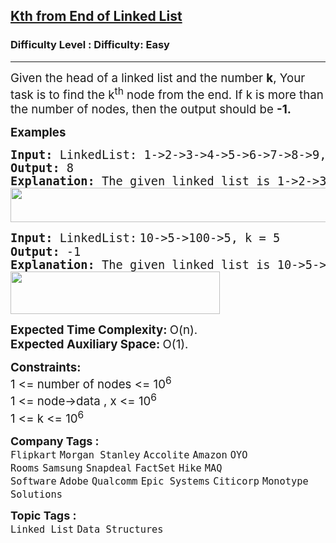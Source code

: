 <h2><a href="https://www.geeksforgeeks.org/problems/nth-node-from-end-of-linked-list/1?page=1&category=Linked%20List&difficulty=Easy&sortBy=submissions">Kth from End of Linked List</a></h2><h3>Difficulty Level : Difficulty: Easy</h3><hr><div class="problems_problem_content__Xm_eO"><p class="ajy" tabindex="0" role="button" aria-haspopup="true" data-tooltip="Show details" aria-label="Show details"><span style="font-size: 14pt;">Given the head of a linked list and the number <strong>k</strong>, Your task is to find the k<sup>th</sup> node from the end. If k is more than the number of nodes, then the output should be <strong>-1.</strong></span></p>
<div dir="ltr">
<p><span style="font-size: 14pt;"><strong>Examples<br></strong></span></p>
<pre><span style="font-size: 14pt;"><strong>Input: </strong>LinkedList:<strong> </strong>1-&gt;2-&gt;3-&gt;4-&gt;5-&gt;6-&gt;7-&gt;8-&gt;9, k = 2<br><strong>Output: </strong>8<strong>
Explanation: </strong>The given linked list is 1-&gt;2-&gt;3-&gt;4-&gt;5-&gt;6-&gt;7-&gt;8-&gt;9. The 2nd node from end is 8.<br><img src="https://media.geeksforgeeks.org/img-practice/prod/addEditProblem/700170/Web/Other/blobid0_1723031071.png" width="518" height="55"><br></span></pre>
<pre><span style="font-size: 14pt;"><strong>Input: </strong>LinkedList:<strong style="font-family: -apple-system, BlinkMacSystemFont, 'Segoe UI', Roboto, Oxygen, Ubuntu, Cantarell, 'Open Sans', 'Helvetica Neue', sans-serif;"> </strong>10-&gt;5-&gt;100-&gt;5, k = 5<br><strong>Output: </strong>-1<strong>
Explanation: </strong>The given linked list is 10-&gt;5-&gt;100-&gt;5. Since 'k' is more than the number of nodes, the output is -1.<br><img src="https://media.geeksforgeeks.org/img-practice/prod/addEditProblem/700170/Web/Other/blobid1_1723031085.png" width="335" height="68"><br></span></pre>
<p><span style="font-size: 14pt;"><strong>Expected Time Complexity:&nbsp;</strong>O(n).<br><strong>Expected Auxiliary Space:&nbsp;</strong>O(1).</span></p>
<p><span style="font-size: 14pt;"><strong>Constraints:</strong><br>1 &lt;= number of nodes &lt;= 10<sup>6<br></sup>1 &lt;= node-&gt;data , x &lt;= 10<sup>6</sup><br>1 &lt;= k &lt;= 10<sup>6</sup></span></p>
</div></div><p><span style=font-size:18px><strong>Company Tags : </strong><br><code>Flipkart</code>&nbsp;<code>Morgan Stanley</code>&nbsp;<code>Accolite</code>&nbsp;<code>Amazon</code>&nbsp;<code>OYO Rooms</code>&nbsp;<code>Samsung</code>&nbsp;<code>Snapdeal</code>&nbsp;<code>FactSet</code>&nbsp;<code>Hike</code>&nbsp;<code>MAQ Software</code>&nbsp;<code>Adobe</code>&nbsp;<code>Qualcomm</code>&nbsp;<code>Epic Systems</code>&nbsp;<code>Citicorp</code>&nbsp;<code>Monotype Solutions</code>&nbsp;<br><p><span style=font-size:18px><strong>Topic Tags : </strong><br><code>Linked List</code>&nbsp;<code>Data Structures</code>&nbsp;
